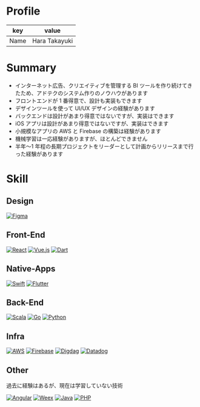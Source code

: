 # Profile

| key  | value         |
| ---- | ------------- |
| Name | Hara Takayuki |

# Summary

- インターネット広告、クリエイティブを管理する BI ツールを作り続けてきたため、アドテクのシステム作りのノウハウがあります
- フロントエンドが 1 番得意で、設計も実装もできます
- デザインツールを使って UI/UX デザインの経験があります
- バックエンドは設計があまり得意ではないですが、実装はできます
- iOS アプリは設計があまり得意ではないですが、実装はできます
- 小規模なアプリの AWS と Firebase の構築は経験があります
- 機械学習は一応経験がありますが、ほとんどできません
- 半年〜1 年程の長期プロジェクトをリーダーとして計画からリリースまで行った経験があります

# Skill

## Design

[![Figma](/figma.png 'Figma')](/figma/)

## Front-End

[![React](/react.png 'React')](/react/)
[![Vue.js](/vuejs.png 'Vue.js')](/vuejs/)
[![Dart](/dart.png 'Dart')](/dart/)

## Native-Apps

[![Swift](/swift.png 'Swift')](/swift/)
[![Flutter](/flutter.png 'Flutter')](/flutter/)

## Back-End

[![Scala](/scala.png 'Scala')](/scala/)
[![Go](/go.png 'Go')](/golang/)
[![Python](/python.png 'Python')](/python/)

## Infra

[![AWS‎](/aws.png 'AWS‎')](/aws/)
[![Firebase](/firebase.png 'Firebase')](/firebase/)
[![Digdag](/digdag.png 'Digdag')](/digdag/)
[![Datadog](/datadog.png 'Datadog')](/datadog/)

## Other

過去に経験はあるが、現在は学習していない技術

[![Angular](/angular.png 'Angular')](/angular/)
[![Weex](/weex.png 'Weex')](/weex/)
[![Java](/java.png 'Java')](/java/)
[![PHP](/php.png 'PHP')](/php/)

